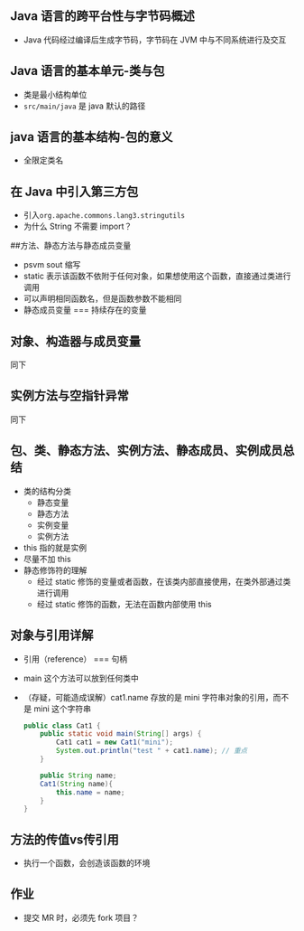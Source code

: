 ## Java 语言的跨平台性与字节码概述

- Java 代码经过编译后生成字节码，字节码在 JVM 中与不同系统进行及交互

## Java 语言的基本单元-类与包

- 类是最小结构单位
- `src/main/java` 是 java 默认的路径

## java 语言的基本结构-包的意义

- 全限定类名

## 在 Java 中引入第三方包

-  引入`org.apache.commons.lang3.stringutils`
- 为什么 String 不需要 import？

##方法、静态方法与静态成员变量 

- psvm sout 缩写
-  static 表示该函数不依附于任何对象，如果想使用这个函数，直接通过类进行调用
- 可以声明相同函数名，但是函数参数不能相同
- 静态成员变量 === 持续存在的变量

## 对象、构造器与成员变量

同下

## 实例方法与空指针异常

同下

## 包、类、静态方法、实例方法、静态成员、实例成员总结

- 类的结构分类
  - 静态变量
  - 静态方法
  - 实例变量
  - 实例方法
- this 指的就是实例
- 尽量不加 this
- 静态修饰符的理解
  - 经过 static 修饰的变量或者函数，在该类内部直接使用，在类外部通过类进行调用
  - 经过 static 修饰的函数，无法在函数内部使用 this

## 对象与引用详解

-  引用（reference） === 句柄

- main 这个方法可以放到任何类中

- （存疑，可能造成误解）cat1.name 存放的是 mini 字符串对象的引用，而不是 mini 这个字符串

  ```java
  public class Cat1 {
      public static void main(String[] args) {
          Cat1 cat1 = new Cat1("mini");
          System.out.println("test " + cat1.name); // 重点
      }
  
      public String name;
      Cat1(String name){
          this.name = name;
      }
  }
  ```

  

## 方法的传值vs传引用

- 执行一个函数，会创造该函数的环境

## 作业

- 提交 MR 时，必须先 fork 项目？